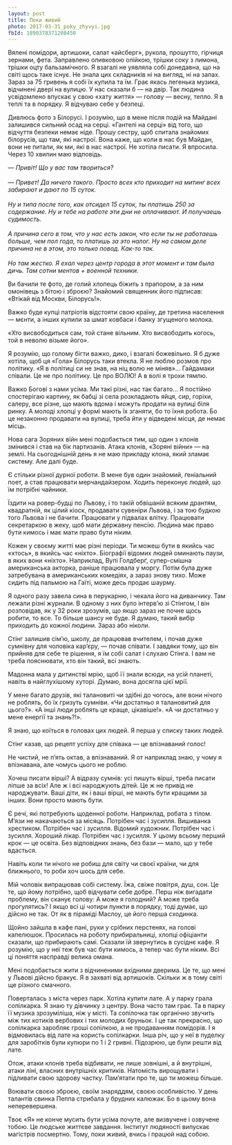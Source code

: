 ```yaml
---
layout: post
title: Поки живий
photo: 2017-03-31_poky_zhyvyi.jpg
fbId: 1890378371208450
---
```


Вялені помідори, артишоки, салат «айсберг», рукола, прошутто, гірчиця зернами, фета. Заправлено оливковою олійкою, трішки соку з лимона, трішки оцту бальзамічного. Я взагалі не уявляла собі донедавна, що на світі щось таке існує. Не знала цих складників ні на вигляд, ні на запах. Зараз за 75 гривень я собі їх купила та їм. Грає якась легенька музика, відчинені двері на вулицю. У нас сказали б — на двір. Так людина усвідомлено впускає у свою «хату життя» — голову — весну, тепло. Я в теплі та в порядку. Я відчуваю себе у безпеці.

<!--more-->

Дивлюсь фото з Білорусі. І розумію, що в мене після подій на Майдані залишився сильний осад на серці. «Гантелі на серці» від того, що відчуття безпеки немає ніде. Прошу сестру, щоб спитала знайомих білорусів, що там, які настрої. Вона каже, що коли в нас був Майдан, вони не питали, як ми, які в нас настрої. Не хотіла писати. Я впросила. Через 10 хвилин маю відповідь.

*— Привіт! Що у вас там твориться?<br /><br />
— Привет! Да ничего такого. Просто всех кто приходит на митинг всех забирают и дают по 15 суток.<br /><br />
Ну и типа после того, как отсидел 15 суток, ты платишь 250 за содержание. Ну и тебе на работе эти дни не оплачивают. И получаешь судимость.<br /><br />
А причина сего в том, что у нас есть закон, что если ты не работаешь больше, чем пол года, то платишь за это налог. Ну на самом деле причина не в этом, это только повод. Как-то так.<br /><br />
Но там жестко. Я ехал через центр города в этот момент и там была дичь. Там сотни ментов + военной техники.*

Ви бачили те фото, де голий хлопець біжить з прапором, а за ним омонівець з бітою і зброєю? Знайомий священник його підписав: «Втікай від Москви, Білорусь!».

Важко буде купці патріотів відстояти свою країну, де третина населення — мєнти, а інших купили за шмат ковбаси і банку згущеного молока.

«Хто висвободиться сам, той стане вільним. Хто висвободить когось, той в неволю візьме його».

Я розумію, що голому бігти важко, дико, і взагалі божевільно. Я б дуже хотіла, щоб ця «Гола» Білорусь таки втекла. Я не люблю розмов про політику. «Я в політиці си не знав, на ніц волю не міняв»... Гайдамаки співали. Це не про політику. Це про ВОЛЮ! А в волі я трохи тямлю.

Важко Богові з нами усіма. Ми такі різні, нас так багато... Я постійно спостерігаю картину, як бабці зі села розкладають яйця, сир, горіхи, салеру, все різне, що мають вдома і можуть продати на вулиці біля ринку. А молоді хлопці у формі мають їх зганяти, бо то їхня робота. Бо це незаконно продавати на вулиці, треба йти у відведені місця, де немає місць.

Нова сага Зоряних війн мені подобається тим, що один з клонів змінився і став на бік партизанів. Атака клонів, «Зоряні війни» — на землі. На сьогоднішній день я не маю прикладу клона, який зламає систему. Але далі буде.

Є стільки різної дурної роботи. В мене був один знайомий, ґеніальний поет, а став працювати мерчандайзером. Ходить переконує людей, що їм потрібні чайники.

Їздити на ровер-будці по Львову, і то такій обвішаній всяким дрантям, квадратній, як цілий кіоск, продавати сувеніри Львова, і за тою будкою того Львова і не бачити. Працювати у підвалах влітку. Працювати секретаркою в жеку, щоб мати державну пенсію. Людина має право бути кимось і має мати право бути ніким.

Кожен у своєму житті має різні періоди. Ти можеш бути в якийсь час «хтось», в якийсь час «ніхто». Біографії відомих людей оминають паузи, в яких вони «ніхто». Наприклад, Вупі Голдберґ, супер-смішна американська акторка, раніше працювала у моргу. Потім була дуже затребувана в американських комедіях, а зараз знову тихо. Може сидить під пальмою на Гаїті, може десь продає шаурму.

Я одного разу завела сина в перукарню, і чекала його на диванчику. Там лежали різні журнали. В одному з них було інтерв’ю зі Стінгом, І він розповідав, як у 32 роки зрозумів, що якщо зараз не почне щось робити, то все. То більше шансу не буде. Я думаю, такий вибір приходить до кожної людини. Зараз або ніколи.

Стінг залишив сім’ю, школу, де працював вчителем, і почав дуже сумнівну для чоловіка кар’єру, — почав співати. І завдяки тому, що він прийняв для себе те рішення, я їм собі салат і слухаю Стінга. І вам не треба пояснювати, хто він такий, всі знають.

Мадонна мала у дитинстві мрію, щоб її знали всюди, на усій планеті, навіть в найглухішому хуторі. Думаю, вона досягла цієї мрії.

У мене багато друзів, які талановиті чи здібні до чогось, але вони нічого не роблять, бо їх гризуть сумніви. «Чи достатньо я талановитий для цього?». «А інші люди роблять це краще, цікавіше!». «А чи достатньо у мене енергії та знань?!».

Я знаю, що коїться в головах цих людей. Я перша у списку таких людей.

Стінг казав, що рецепт успіху для співака — це впізнаваний голос!

Не чистий, не п’ять октав, а впізнаваний. Я от наприклад знаю, у чому я впізнавана, але чомусь цього не роблю.

Хочеш писати вірші? А відразу сумнів: усі пишуть вірші, треба писати ліпше за всіх! Але ж і всі народжують дітей. Це ж не привід не народжувати. Ваші діти, як і ваші вірші, не мають бути кращими за інших. Вони просто мають бути.

Є речі, які потребують щоденної роботи. Наприклад, робата з тілом. М’язи не накачаються за місяць. Потрібен час і зусилля. Вишиванка хрестиком. Потрібен час і зусилля. Відомий художник. Потрібен час і зусилля. Хороший лікар. Потрібен час і зусилля. У цьому всьому перший крок — це освіта. Без відповідних знань, без бази — мало, що у тебе вдасться.

Навіть коли ти нічого не робиш для світу чи своєї країни, чи для ближнього, то роби хоч шось для себе.

Мій чоловік випрацював собі систему. Їжа, свіже повітря, душ, сон. Це те, що йому потрібно, щоб відчувати себе добре. Перш ніж вигадати проблему, він сканує голову: А може я голодний? А може треба прогулятись? І якщо всі ці чотири пункти в порядку, тоді думає, що дійсно не так. От як в піраміді Маслоу, це його перша сходинка.

Щойно зайшла в кафе пані, руки у срібних перстенях, на голові капелюшок. Просилась на роботу прибиральниці, хлопці офіціанти сказали, що прибирають самі. Сказали їй звернутись в сусіднє кафе. Я розумію, що у неї теж був час бути кимось, а тепер час бути ніким. Всі ці поняття насправді велика омана.

Мені подобається жити з відчиненими вхідними дверима. Це те, що мені у Львові дійсно бракує. Я в захваті від артишоків. Скільки ж в тому світі ще різного смачного.

Поверталась з міста через парк. Хотіла купити лате. А у парку грала сопілкарка. Я знаю ту дівчинку з центру. Вона часто там грає. Та в парку її музика зрозуміліша, ніж у місті. Та сопілочка так органічно звучить між тих котиків вербових і тих молодих бруньок. І це так прекрасно, що сопілкарка заробляє гроші сопілкою, а не продаванням помідорів. І я відмовилась від лате на користь сопілкарки. Інша річ, що у неї в пуделку для заробітків були купюри по 1 і 2 гривні. Підозрюю, це були решти від лате.

Отож, атаки клонів треба відбивати, не лише зовнішні, а й внутрішні, атаки ліні, власних внутрішніх критиків. Натомість вирощувати і підливати свою здорову частку. Пам’ятати про те, що ти можеш більше.

Воювати своєю зброєю, своїм знаряддям, своєю особливістю. У день талантів свинка Пеппа стрибала у брудних калюжак. Бо в цьому вона неперевершена.

Твоє «Я» не конче мусить бути усіма почуте, але визвучене і озвучене тобою. Це людське життєве завдання. Інститут людяності випускає магістрів посмертно. Тому, поки живий, вчись і працюй над собою.
